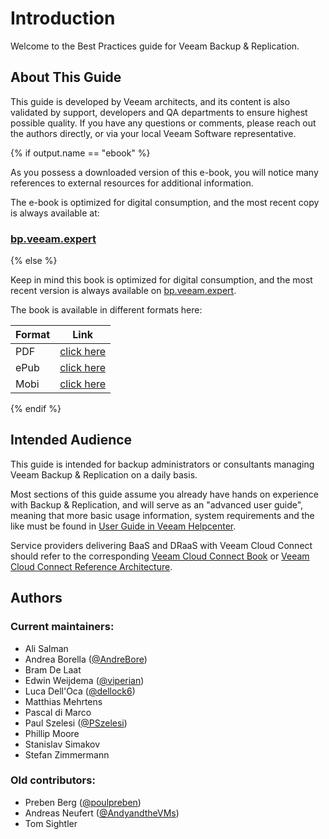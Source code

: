 # Introduction

Welcome to the Best Practices guide for Veeam Backup & Replication.

## About This Guide

This guide is developed by Veeam architects, and its content is also validated
by support, developers and QA departments to ensure highest possible quality. If
you have any questions or comments, please reach out the authors directly, or
via your local Veeam Software representative.

{% if output.name == "ebook" %}

As you possess a downloaded version of this e-book, you will notice many references
to external resources for additional information.

The e-book is optimized for
digital consumption, and the most recent copy is always available at:
### [bp.veeam.expert](https://bp.veeam.expert/)

{% else %}

Keep in mind this book is optimized for digital consumption, and the most recent version is always
available on [bp.veeam.expert](https://bp.veeam.expert/).

The book is available in different formats here:


| Format | Link |
| -------|------|
| PDF    | [click here](https://bp.veeam.expert/) |
| ePub   | [click here](https://bp.veeam.expert/) |
| Mobi   | [click here](https://bp.veeam.expert/) |


{% endif %}


## Intended Audience

This guide is intended for backup administrators or consultants managing Veeam
Backup & Replication on a daily basis.

Most sections of this guide assume you already have hands on experience with
Backup & Replication, and will serve as an "advanced user guide", meaning
that more basic usage information, system requirements and the like must be
found in [User Guide in Veeam Helpcenter](https://www.veeam.com/documentation-guides-datasheets.html).

Service providers delivering BaaS and DRaaS with Veeam Cloud Connect should
refer to the corresponding
[Veeam Cloud Connect Book](https://www.vccbook.io/) or [Veeam Cloud Connect Reference Architecture](https://www.veeam.com/wp-cloud-connect-reference-architecture-v9.html).

## Authors
### Current maintainers:

* Ali Salman
* Andrea Borella ([@AndreBore](https://twitter.com/andrebore))
* Bram De Laat
* Edwin Weijdema ([@viperian](https://twitter.com/viperian))
* Luca Dell'Oca ([@dellock6](https://twitter.com/dellock6))
* Matthias Mehrtens
* Pascal di Marco
* Paul Szelesi ([@PSzelesi](https://twitter.com/PSzelesi))
* Phillip Moore
* Stanislav Simakov
* Stefan Zimmermann


### Old contributors:
* Preben Berg ([@poulpreben](https://twitter.com/poulpreben))
* Andreas Neufert ([@AndyandtheVMs](https://twitter.com/AndyandtheVMs))
* Tom Sightler